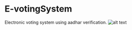 # E-votingSystem
Electronic voting system using aadhar verification.
![alt text](https://github.com/bhudolbhardwaj/E-votingSystem/blob/main/ImageResourse/homepage.png?raw=true)

